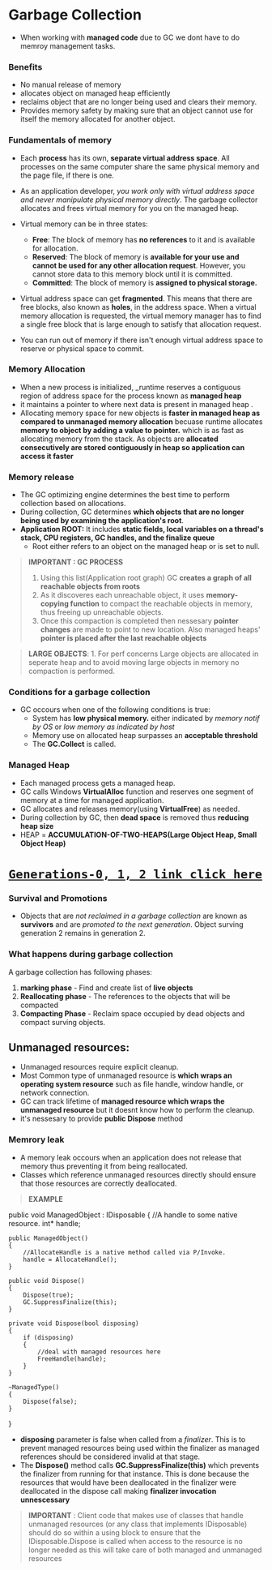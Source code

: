 # Garbage Collection

* When working with **managed code** due to GC we dont have to do memroy management tasks. 

### Benefits

* No manual release of memory 
* allocates object on managed heap efficiently 
* reclaims object that are no longer being used and clears their memory. 
* Provides memory safety by making sure that an object cannot use for itself the memory allocated for another object.

### Fundamentals of memory 

* Each **process** has its own, **separate virtual address space**. All processes on the same computer share the same physical memory and the page file, if there is one.

* As an application developer, _you work only with virtual address space and never manipulate physical memory directly_. The garbage collector allocates and frees virtual memory for you on the managed heap.

* Virtual memory can be in three states:
    * **Free**: The block of memory has **no references** to it and is available for allocation.
    * **Reserved**: The block of memory is **available for your use and cannot be used for any other allocation request**. However, you cannot store data to this memory block until it is committed.
    * **Committed**: The block of memory is **assigned to physical storage.**
* Virtual address space can get **fragmented**. This means that there are free blocks, also known as **holes**, in the address space. When a virtual memory allocation is requested, the virtual memory manager has to find a single free block that is large enough to satisfy that allocation request. 
* You can run out of memory if there isn't enough virtual address space to reserve or physical space to commit.

### Memory Allocation 
* When a new process is initialized, _runtime reserves a contiguous region of address space for the process known as **managed heap**
* it maintains a pointer to where next data is present in managed heap . 
* Allocating memory space for new objects is **faster in managed heap as compared to unmanaged memory allocation** becuase runtime allocates **memory to object by adding a value to pointer.** which is as fast as allocating memory from the stack. As objects are **allocated consecutively are stored contiguously in heap so application can access it faster**

### Memory release 
* The GC optimizing engine determines the best time to perform collection based on allocations. 
* During collection, GC determines **which objects that are no longer being used by examining the application's root**. 
* **Application ROOT:** It includes  **static fields, local variables on a thread's stack, CPU registers, GC handles, and the finalize queue**
    * Root either refers to an object on the managed heap or is set to null. 
> **IMPORTANT : GC PROCESS**
> 1. Using this list(Application root graph) GC **creates a graph of all reachable objects from roots**
> 2. As it discoveres each unreachable object, it uses **memory-copying function** to compact the reachable objects in memory, thus freeing up unreachable objects. 
> 3. Once this compaction is completed then nessesary **pointer changes** are made to point to new location. Also managed heaps' **pointer is placed after the last reachable objects**

> **LARGE OBJECTS**: 
    1. For perf concerns Large objects are allocated in seperate heap and to avoid moving large objects in memory no compaction is performed. 

### Conditions for a garbage collection 

* GC occours when one of the following conditions is true: 
    * System has **low physical memory.** either indicated by _memory notif by OS_ or _low memory as indicated by host_
    * Memory use on allocated heap surpasses an **acceptable threshold**
    * The **GC.Collect** is called. 

### Managed Heap

* Each managed process gets a managed heap. 
* GC calls Windows **VirtualAlloc** function and reserves one segment of memory at a time for managed application. 
* GC allocates and releases memory(using **VirtualFree**) as needed. 
* During collection by GC, then **dead space** is removed thus **reducing heap size**
* HEAP = **ACCUMULATION-OF-TWO-HEAPS(Large Object Heap, Small Object Heap)**

# [`Generations-0, 1, 2 link click here`](https://docs.microsoft.com/en-us/dotnet/standard/garbage-collection/fundamentals#generations)

### Survival and Promotions
* Objects that are _not reclaimed in a garbage collection_ are known as **survivors** and are _promoted to the next generation_. Object surving generation 2 remains in generation 2. 

### What happens during garbage collection
A garbage collection has following phases: 
1. **marking phase** - Find and create list of **live objects**
2. **Reallocating phase** - The references to the objects that will be compacted 
3. **Compacting Phase** - Reclaim space occupied by dead objects and compact surving objects. 

## Unmanaged resources: 
* Unmanaged resources require explicit cleanup.
* Most Common type of unmanaged resource is **which wraps an operating system resource** such as file handle, window handle, or network connection. 
* GC can track lifetime of **managed resource which wraps the unmanaged resource** but it doesnt know how to perform the cleanup. 
* it's nessesary to provide **public Dispose** method

### Memrory leak 
* A memory leak occours when an application does not release that memory thus preventing it from being reallocated. 
* Classes which reference unmanaged resources directly should ensure that those resources are correctly deallocated. 
> **EXAMPLE** 


public void ManagedObject : IDisposable
{
    //A handle to some native resource.
    int* handle;

    public ManagedObject()
    {
        //AllocateHandle is a native method called via P/Invoke.
        handle = AllocateHandle();
    }

    public void Dispose()
    {
        Dispose(true);
        GC.SuppressFinalize(this);
    }

    private void Dispose(bool disposing)
    {
        if (disposing)
        {
            //deal with managed resources here
            FreeHandle(handle);
        }
    }

    ~ManagedType()
    {
        Dispose(false);
    }
}

* **disposing** parameter is false when called from a *finalizer*. This is to prevent managed resources being used within the finalizer as managed references should be considered invalid at that stage. 
* The **Dispose()** method calls **GC.SuppressFinalize(this)** which prevents the finalizer from running for that instance. This is done because the resources that would have been deallocated in the finalizer were deallocated in the dispose call making **finalizer invocation unnescessary**

> **IMPORTANT** : Client code that makes use of classes that handle unmanaged resources (or any class that implements IDisposable) should do so within a using block to ensure that the IDisposable.Dispose is called when access to the resource is no longer needed as this will take care of both managed and unmanaged resources